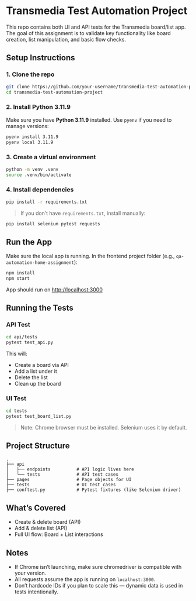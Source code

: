 # Transmedia Test Automation Project

This repo contains both UI and API tests for the Transmedia board/list app. The goal of this assignment is to validate key functionality like board creation, list manipulation, and basic flow checks.



## Setup Instructions

### 1. Clone the repo
```bash
git clone https://github.com/your-username/transmedia-test-automation-project.git
cd transmedia-test-automation-project
```

### 2. Install Python 3.11.9
Make sure you have **Python 3.11.9** installed. Use `pyenv` if you need to manage versions:
```bash
pyenv install 3.11.9
pyenv local 3.11.9
```

### 3. Create a virtual environment
```bash
python -m venv .venv
source .venv/bin/activate
```

### 4. Install dependencies
```bash
pip install -r requirements.txt
```

> If you don’t have `requirements.txt`, install manually:
```bash
pip install selenium pytest requests
```



## Run the App

Make sure the local app is running. In the frontend project folder (e.g., `qa-automation-home-assignment`):

```bash
npm install
npm start
```

App should run on [http://localhost:3000](http://localhost:3000)



## Running the Tests

### API Test
```bash
cd api/tests
pytest test_api.py
```

This will:
- Create a board via API
- Add a list under it
- Delete the list
- Clean up the board

### UI Test
```bash
cd tests
pytest test_board_list.py
```

> Note: Chrome browser must be installed. Selenium uses it by default.



## Project Structure

```
.
├── api
│   ├── endpoints          # API logic lives here
│   └── tests              # API test cases
├── pages                  # Page objects for UI
├── tests                  # UI test cases
├── conftest.py            # Pytest fixtures (like Selenium driver)
```



## What’s Covered

- Create & delete board (API)
- Add & delete list (API)
- Full UI flow: Board + List interactions



## Notes

- If Chrome isn’t launching, make sure chromedriver is compatible with your version.
- All requests assume the app is running on `localhost:3000`.
- Don’t hardcode IDs if you plan to scale this — dynamic data is used in tests intentionally.



